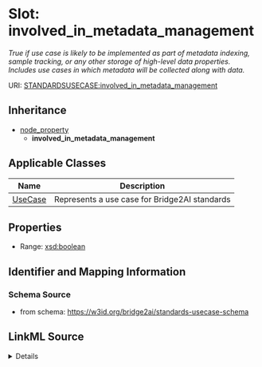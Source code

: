 # Slot: involved_in_metadata_management
_True if use case is likely to be implemented as part of metadata indexing, sample tracking, or any other storage of high-level data properties. Includes use cases in which metadata will be collected along with data._


URI: [STANDARDSUSECASE:involved_in_metadata_management](https://w3id.org/bridge2ai/standards-usecase-schema/involved_in_metadata_management)




## Inheritance

* [node_property](node_property.md)
    * **involved_in_metadata_management**





## Applicable Classes

| Name | Description |
| --- | --- |
[UseCase](UseCase.md) | Represents a use case for Bridge2AI standards






## Properties

* Range: [xsd:boolean](http://www.w3.org/2001/XMLSchema#boolean)







## Identifier and Mapping Information







### Schema Source


* from schema: https://w3id.org/bridge2ai/standards-usecase-schema




## LinkML Source

<details>
```yaml
name: involved_in_metadata_management
description: True if use case is likely to be implemented as part of metadata indexing,
  sample tracking, or any other storage of high-level data properties. Includes use
  cases in which metadata will be collected along with data.
from_schema: https://w3id.org/bridge2ai/standards-usecase-schema
rank: 1000
is_a: node property
domain: NamedThing
alias: involved_in_metadata_management
domain_of:
- UseCase
range: boolean

```
</details>
